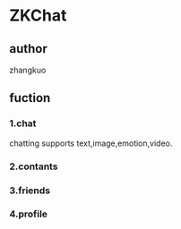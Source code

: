 # ZKChat

## author
zhangkuo
## fuction
### 1.chat
chatting supports text,image,emotion,video.
### 2.contants
### 3.friends
### 4.profile

